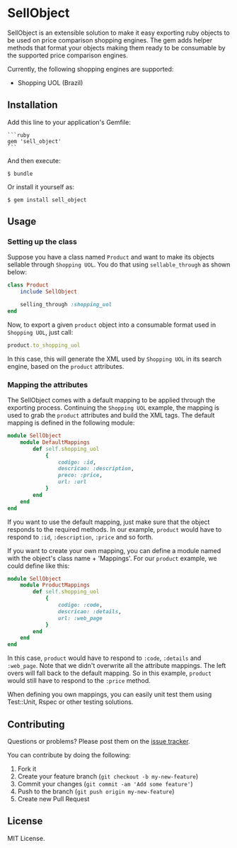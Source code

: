 # SellObject

SellObject is an extensible solution to make it easy exporting ruby objects to be used on price comparison shopping engines. The gem adds helper methods that format your objects making them ready to be consumable by the supported price comparison engines.

Currently, the following shopping engines are supported:

* Shopping UOL (Brazil)

## Installation

Add this line to your application's Gemfile:

    ```ruby
    gem 'sell_object'
    ```

And then execute:

    $ bundle

Or install it yourself as:

    $ gem install sell_object

## Usage

### Setting up the class

Suppose you have a class named `Product` and want to make its objects sellable through `Shopping UOL`. 
You do that using `sellable_through` as shown below:

```ruby
class Product
	include SellObject

	selling_through :shopping_uol
end
```

Now, to export a given `product` object into a consumable format used in `Shopping UOL`, just call:

```ruby
product.to_shopping_uol
```

In this case, this will generate the XML used by `Shopping UOL` in its search engine, based on the `product` attributes.

### Mapping the attributes

The SellObject comes with a default mapping to be applied through the exporting process. Continuing the `Shopping UOL` example, the mapping is used to grab the `product` attributes and build the XML tags. The default mapping is defined in the following module:

```ruby
module SellObject
	module DefaultMappings
		def self.shopping_uol
			{ 
				codigo: :id, 
				descricao: :description, 
				preco: :price,
				url: :url  
			}
		end
	end	
end
```
If you want to use the default mapping, just make sure that the object responds to the required methods. In our example, `product` would have to respond to `:id`, `:description`, `:price` and so forth.

If you want to create your own mapping, you can define a module named with the object's class name + 'Mappings'. For our `product` example, we could define like this:

```ruby
module SellObject
	module ProductMappings
		def self.shopping_uol
			{ 
				codigo: :code, 
				descricao: :details,
				url: :web_page  
			}
		end
	end	
end
```
In this case, `product` would have to respond to `:code`, `:details` and `:web_page`. Note that we didn't overwrite all the attribute mappings. The left overs will fall back to the default mapping. So in this example, `product` would still have to respond to the `:price` method.

When defining you own mappings, you can easily unit test them using Test::Unit, Rspec or other testing solutions.

## Contributing

Questions or problems? Please post them on the [issue tracker](https://github.com/imaboldcompany/sell_object/issues).

You can contribute by doing the following:

1. Fork it
2. Create your feature branch (`git checkout -b my-new-feature`)
3. Commit your changes (`git commit -am 'Add some feature'`)
4. Push to the branch (`git push origin my-new-feature`)
5. Create new Pull Request

## License

MIT License.